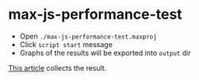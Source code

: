 # max-js-performance-test

- Open `./max-js-performance-test.maxproj`
- Click `script start` message
- Graphs of the results will be exported into `output` dir

[This article](https://scrapbox.io/frontier-of-music/Max%E3%81%A8js%E3%81%AE%E9%80%9A%E4%BF%A1%E3%81%AB%E3%81%A4%E3%81%84%E3%81%A6%E3%81%AE%E3%83%91%E3%83%95%E3%82%A9%E3%83%BC%E3%83%9E%E3%83%B3%E3%82%B9%E3%83%86%E3%82%B9%E3%83%88) collects the result.